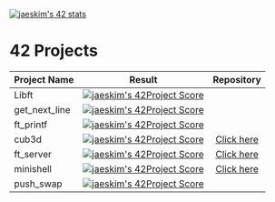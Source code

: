 [![jaeskim's 42 stats](https://badge42.herokuapp.com/api/stats/lkonig)](https://github.com/JaeSeoKim/badge42)

# 42 Projects
| Project Name  | Result | Repository |
| ------------- | :---:  | :---: |
| Libft  | [![jaeskim's 42Project Score](https://badge42.herokuapp.com/api/project/lkonig/Libft)](https://github.com/JaeSeoKim/badge42)  | |
| get_next_line  | [![jaeskim's 42Project Score](https://badge42.herokuapp.com/api/project/lkonig/get_next_line)](https://github.com/JaeSeoKim/badge42)  | |
| ft_printf | [![jaeskim's 42Project Score](https://badge42.herokuapp.com/api/project/lkonig/ft_printf)](https://github.com/JaeSeoKim/badge42) | |
| cub3d | [![jaeskim's 42Project Score](https://badge42.herokuapp.com/api/project/lkonig/cub3d)](https://github.com/JaeSeoKim/badge42) | [Click here](https://github.com/lkonigs/cub3d) |
| ft_server | [![jaeskim's 42Project Score](https://badge42.herokuapp.com/api/project/lkonig/ft_server)](https://github.com/JaeSeoKim/badge42) | [Click here](https://github.com/lkonigs/ft_server) |
| minishell | [![jaeskim's 42Project Score](https://badge42.herokuapp.com/api/project/lkonig/minishell)](https://github.com/JaeSeoKim/badge42) | [Click here](https://github.com/MCCiupek/minishell_shared) |
| push_swap | [![jaeskim's 42Project Score](https://badge42.herokuapp.com/api/project/lkonig/push_swap)](https://github.com/JaeSeoKim/badge42) | |
